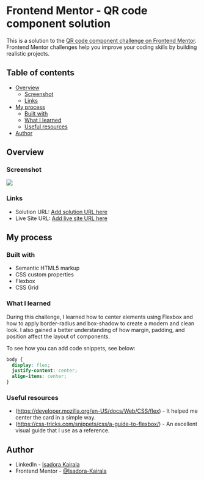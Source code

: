 # Frontend Mentor - QR code component solution

This is a solution to the [QR code component challenge on Frontend Mentor](https://www.frontendmentor.io/challenges/qr-code-component-iux_sIO_H). Frontend Mentor challenges help you improve your coding skills by building realistic projects. 

## Table of contents

- [Overview](#overview)
  - [Screenshot](#screenshot)
  - [Links](#links)
- [My process](#my-process)
  - [Built with](#built-with)
  - [What I learned](#what-i-learned)
  - [Useful resources](#useful-resources)
- [Author](#author)




## Overview

### Screenshot

![](https://github.com/user-attachments/assets/59b2f68a-3bbe-4185-836c-862aa181f28d)


### Links

- Solution URL: [Add solution URL here](https://your-solution-url.com)
- Live Site URL: [Add live site URL here](https://your-live-site-url.com)

## My process

### Built with

- Semantic HTML5 markup
- CSS custom properties
- Flexbox
- CSS Grid

### What I learned

During this challenge, I learned how to center elements using Flexbox and how to apply border-radius and box-shadow to create a modern and clean look. I also gained a better understanding of how margin, padding, and position affect the layout of components.

To see how you can add code snippets, see below:

```css
body {
  display: flex;
  justify-content: center;
  align-items: center;
}
```

### Useful resources

- (https://developer.mozilla.org/en-US/docs/Web/CSS/flex) - It helped me center the card in a simple way.
- (https://css-tricks.com/snippets/css/a-guide-to-flexbox/) - An excellent visual guide that I use as a reference.


## Author

- LinkedIn - [Isadora Kairala](www.linkedin.com/in/isadora-kairala-630530359)
- Frontend Mentor - [@Isadora-Kairala](https://www.frontendmentor.io/profile/Isadora-Kairala)



